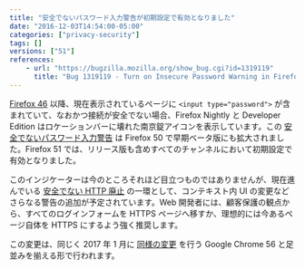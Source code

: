```yaml
---
title: "安全でないパスワード入力警告が初期設定で有効となりました"
date: "2016-12-03T14:54:00-05:00"
categories: ["privacy-security"]
tags: []
versions: ["51"]
references:
    - url: "https://bugzilla.mozilla.org/show_bug.cgi?id=1319119"
      title: "Bug 1319119 - Turn on Insecure Password Warning in Firefox Release"
---
```

[Firefox 46](https://www.fxsitecompat.com/ja/docs/2015/non-https-sites-containing-login-form-will-be-marked-insecure/) 以降、現在表示されているページに `<input type="password">` が含まれていて、なおかつ接続が安全でない場合、Firefox Nightly と Developer Edition はロケーションバーに壊れた南京錠アイコンを表示しています。この [安全でないパスワード入力警告](https://twitter.com/FxSiteCompat/status/779224374742249472) は Firefox 50 で早期ベータ版にも拡大されました。Firefox 51 では、リリース版も含めすべてのチャンネルにおいて初期設定で有効となりました。

このインジケーターは今のところそれほど目立つものではありませんが、現在進んでいる [安全でない HTTP 廃止](https://www.fxsitecompat.com/ja/docs/2015/insecure-http-will-be-deprecated/) の一環として、コンテキスト内 UI の変更などさらなる警告の追加が予定されています。Web 開発者には、顧客保護の観点から、すべてのログインフォームを HTTPS ページへ移すか、理想的には今あるページ自体を HTTPS にするよう強く推奨します。

この変更は、同じく 2017 年 1 月に [同様の変更](https://blog.chromium.org/2016/09/moving-towards-more-secure-web.html) を行う Google Chrome 56 と足並みを揃える形で行われます。
